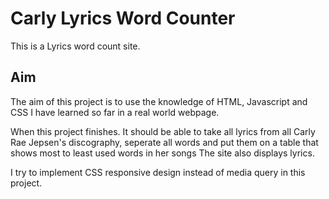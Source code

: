 # Carly Lyrics Word Counter
This is a Lyrics word count site.

## Aim
The aim of this project is to use the knowledge of HTML, Javascript and CSS I have learned so far in a real world webpage.

When this project finishes. It should be able to take all lyrics from all Carly Rae Jepsen's discography, seperate all words and put them on a table that shows most to least used words in her songs
The site also displays lyrics.

I try to implement CSS responsive design instead of media query in this project.